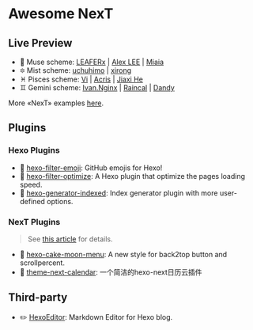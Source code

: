 # Awesome NexT

## Live Preview

* :heart_decoration: Muse scheme: [LEAFERx](https://leaferx.online) | [Alex LEE](http://saili.science) | [Miaia](https://11.tt)
* :six_pointed_star: Mist scheme: [uchuhimo](http://uchuhimo.me) | [xirong](http://www.ixirong.com)
* :pisces: Pisces scheme: [Vi](http://notes.iissnan.com) | [Acris](https://acris.me) | [Jiaxi He](http://jiaxi.io)
* :gemini: Gemini scheme: [Ivan.Nginx](https://almostover.ru) | [Raincal](https://raincal.com) | [Dandy](https://dandyxu.me)

More «NexT» examples [here](https://github.com/iissnan/hexo-theme-next/issues/119).

## Plugins

### Hexo Plugins

* :tada: <a href="https://github.com/theme-next/hexo-filter-emoji" target="_blank">hexo-filter-emoji</a>: GitHub emojis for Hexo!
* :crystal_ball: <a href="https://github.com/theme-next/hexo-filter-optimize" target="_blank">hexo-filter-optimize</a>: A Hexo plugin that optimize the pages loading speed.
* :triangular_flag_on_post: <a href="https://github.com/stevenjoezhang/hexo-generator-indexed" target="_blank">hexo-generator-indexed</a>: Index generator plugin with more user-defined options.

### NexT Plugins

> See [this article](https://www.dnocm.com/articles/beechnut/hexo-next-injects/) for details.

* :cake: <a href="https://github.com/jiangtj-lab/hexo-cake-moon-menu" target="_blank">hexo-cake-moon-menu</a>: A new style for back2top button and scrollpercent.
* :calendar: <a href="https://github.com/theme-next/theme-next-calendar" target="_blank">theme-next-calendar</a>: 一个简洁的hexo-next日历云插件

## Third-party

* :pencil2: <a href="https://github.com/zhuzhuyule/HexoEditor" target="_blank">HexoEditor</a>: Markdown Editor for Hexo blog.
